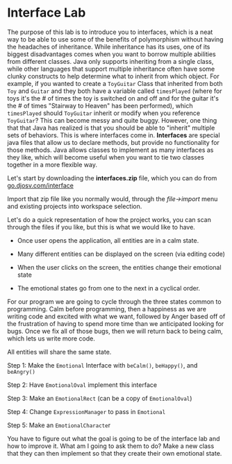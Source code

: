 # Interface Lab

The purpose of this lab is to introduce you to interfaces, which is a
neat way to be able to use some of the benefits of polymorphism without
having the headaches of inheritance. While inheritance has its uses, one
of its biggest disadvantages comes when you want to borrow multiple
abilities from different classes. Java only supports inheriting from a
single class, while other languages that support multiple inheritance
often have some clunky constructs to help determine what to inherit from
which object. For example, if you wanted to create a ```ToyGuitar``` Class
that inherited from both ```Toy``` and ```Guitar``` and they both have a
variable called ```timesPlayed``` (where for toys it's the \# of times the
toy is switched on and off and for the guitar it's the \# of times
"Stairway to Heaven" has been performed), which ```timesPlayed``` should
```ToyGuitar``` inherit or modify when you reference ```ToyGuitar```? This can
become messy and quite buggy. However, one thing that that Java has
realized is that you should be able to "inherit" multiple sets of
behaviors. This is where interfaces come in. **Interfaces** are special
java files that allow us to declare methods, but provide no
functionality for those methods. Java allows classes to implement as
many interfaces as they like, which will become useful when you want to
tie two classes together in a more flexible way.

Let's start by downloading the **interfaces.zip** file, which you can do
from [go.djosv.com/interface](http://www.djosv.com/interface)

Import that zip file like you normally would, through the _file-\>import_
menu and existing projects into workspace selection.

Let's do a quick representation of how the project works, you can scan
through the files if you like, but this is what we would like to have.

  - Once user opens the application, all entities are in a calm state.

  - Many different entities can be displayed on the screen (via editing
    code)

  - When the user clicks on the screen, the entities change their
    emotional state

  - The emotional states go from one to the next in a cyclical order.

For our program we are going to cycle through the three states common to
programming. Calm before programming, then a happiness as we are writing
code and excited with what we want, followed by Anger based off of the
frustration of having to spend more time than we anticipated looking for
bugs. Once we fix all of those bugs, then we will return back to being
calm, which lets us write more code.

All entities will share the same state.

Step 1: Make the ```Emotional``` Interface with ```beCalm()```, ```beHappy()```, and
```beAngry()```

Step 2: Have ```EmotionalOval``` implement this interface

Step 3: Make an ```EmotionalRect``` (can be a copy of ```EmotionalOval```)

Step 4: Change ```ExpressionManager``` to pass in ```Emotional```

Step 5: Make an ```EmotionalCharacte```r

You have to figure out what the goal is going to be of the interface lab
and how to improve it. What am I going to ask them to do? Make a new
class that they can then implement so that they create their own emotional state. 
